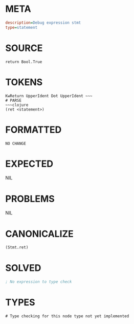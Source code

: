 # META
~~~ini
description=Debug expression stmt
type=statement
~~~
# SOURCE
~~~roc
return Bool.True
~~~
# TOKENS
~~~text
KwReturn UpperIdent Dot UpperIdent ~~~
# PARSE
~~~clojure
(ret <statement>)
~~~
# FORMATTED
~~~roc
NO CHANGE
~~~
# EXPECTED
NIL
# PROBLEMS
NIL
# CANONICALIZE
~~~clojure
(Stmt.ret)
~~~
# SOLVED
~~~clojure
; No expression to type check
~~~
# TYPES
~~~roc
# Type checking for this node type not yet implemented
~~~
